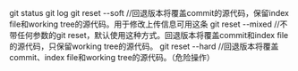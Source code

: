 git status
git log
git reset --soft  //回退版本将覆盖commit的源代码，保留index file和working tree的源代码。用于修改上传信息可用这条
git reset --mixed  //不带任何参数的git reset，默认使用这种方式。回退版本将覆盖commit和index file的源代码，只保留working tree的源代码。
git reset --hard   //回退版本将覆盖commit、index file和working tree的源代码。（危险操作）